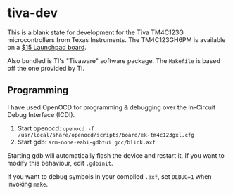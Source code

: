 # tiva-dev

This is a blank state for development for the Tiva TM4C123G microcontrollers from Texas Instruments. The TM4C123GH6PM is available on a [$15 Launchpad board](http://www.ti.com/tool/ek-tm4c123gxl).

Also bundled is TI's "Tivaware" software package. The `Makefile` is based off the one provided by TI.

## Programming

I have used OpenOCD for programming & debugging over the In-Circuit Debug Interface (ICDI).

1. Start openocd: `openocd -f /usr/local/share/openocd/scripts/board/ek-tm4c123gxl.cfg`
2. Start gdb: `arm-none-eabi-gdbtui gcc/blink.axf`

Starting gdb will automatically flash the device and restart it. If you want to modify this behaviour, edit `.gdbinit`.

If you want to debug symbols in your compiled `.axf`, set `DEBUG=1` when invoking `make`.